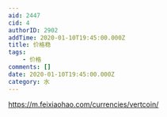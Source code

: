 ```yaml
---
aid: 2447
cid: 4
authorID: 2902
addTime: 2020-01-10T19:45:00.000Z
title: 价格稳
tags:
    - 价格
comments: []
date: 2020-01-10T19:45:00.000Z
category: 水
---
```


https://m.feixiaohao.com/currencies/vertcoin/
